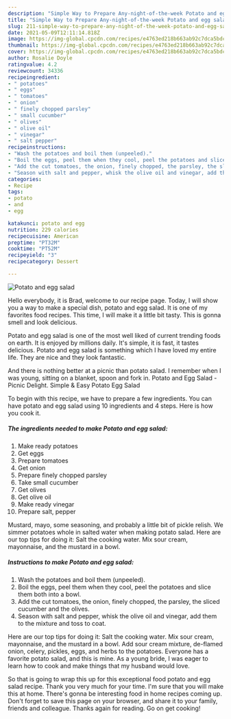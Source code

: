 ```yaml
---
description: "Simple Way to Prepare Any-night-of-the-week Potato and egg salad"
title: "Simple Way to Prepare Any-night-of-the-week Potato and egg salad"
slug: 211-simple-way-to-prepare-any-night-of-the-week-potato-and-egg-salad
date: 2021-05-09T12:11:14.818Z
image: https://img-global.cpcdn.com/recipes/e4763ed218b663ab92c7dca5bdcee9ce/680x482cq70/potato-and-egg-salad-recipe-main-photo.jpg
thumbnail: https://img-global.cpcdn.com/recipes/e4763ed218b663ab92c7dca5bdcee9ce/680x482cq70/potato-and-egg-salad-recipe-main-photo.jpg
cover: https://img-global.cpcdn.com/recipes/e4763ed218b663ab92c7dca5bdcee9ce/680x482cq70/potato-and-egg-salad-recipe-main-photo.jpg
author: Rosalie Doyle
ratingvalue: 4.2
reviewcount: 34336
recipeingredient:
- " potatoes"
- " eggs"
- " tomatoes"
- " onion"
- " finely chopped parsley"
- " small cucumber"
- " olives"
- " olive oil"
- " vinegar"
- " salt pepper"
recipeinstructions:
- "Wash the potatoes and boil them (unpeeled)."
- "Boil the eggs, peel them when they cool, peel the potatoes and slice them both into a bowl."
- "Add the cut tomatoes, the onion, finely chopped, the parsley, the sliced cucumber and the olives."
- "Season with salt and pepper, whisk the olive oil and vinegar, add them to the mixture and toss to coat."
categories:
- Recipe
tags:
- potato
- and
- egg

katakunci: potato and egg 
nutrition: 229 calories
recipecuisine: American
preptime: "PT32M"
cooktime: "PT52M"
recipeyield: "3"
recipecategory: Dessert

---
```



![Potato and egg salad](https://img-global.cpcdn.com/recipes/e4763ed218b663ab92c7dca5bdcee9ce/680x482cq70/potato-and-egg-salad-recipe-main-photo.jpg)

Hello everybody, it is Brad, welcome to our recipe page. Today, I will show you a way to make a special dish, potato and egg salad. It is one of my favorites food recipes. This time, I will make it a little bit tasty. This is gonna smell and look delicious.

Potato and egg salad is one of the most well liked of current trending foods on earth. It is enjoyed by millions daily. It's simple, it is fast, it tastes delicious. Potato and egg salad is something which I have loved my entire life. They are nice and they look fantastic.

And there is nothing better at a picnic than potato salad. I remember when I was young, sitting on a blanket, spoon and fork in. Potato and Egg Salad - Picnic Delight. Simple &amp; Easy Potato Egg Salad


To begin with this recipe, we have to prepare a few ingredients. You can have potato and egg salad using 10 ingredients and 4 steps. Here is how you cook it.

<!--inarticleads1-->

##### The ingredients needed to make Potato and egg salad:

1. Make ready  potatoes
1. Get  eggs
1. Prepare  tomatoes
1. Get  onion
1. Prepare  finely chopped parsley
1. Take  small cucumber
1. Get  olives
1. Get  olive oil
1. Make ready  vinegar
1. Prepare  salt, pepper


Mustard, mayo, some seasoning, and probably a little bit of pickle relish. We simmer potatoes whole in salted water when making potato salad. Here are our top tips for doing it: Salt the cooking water. Mix sour cream, mayonnaise, and the mustard in a bowl. 

<!--inarticleads2-->

##### Instructions to make Potato and egg salad:

1. Wash the potatoes and boil them (unpeeled).
1. Boil the eggs, peel them when they cool, peel the potatoes and slice them both into a bowl.
1. Add the cut tomatoes, the onion, finely chopped, the parsley, the sliced cucumber and the olives.
1. Season with salt and pepper, whisk the olive oil and vinegar, add them to the mixture and toss to coat.


Here are our top tips for doing it: Salt the cooking water. Mix sour cream, mayonnaise, and the mustard in a bowl. Add sour cream mixture, de-flamed onion, celery, pickles, eggs, and herbs to the potatoes. Everyone has a favorite potato salad, and this is mine. As a young bride, I was eager to learn how to cook and make things that my husband would love. 

So that is going to wrap this up for this exceptional food potato and egg salad recipe. Thank you very much for your time. I'm sure that you will make this at home. There's gonna be interesting food in home recipes coming up. Don't forget to save this page on your browser, and share it to your family, friends and colleague. Thanks again for reading. Go on get cooking!
